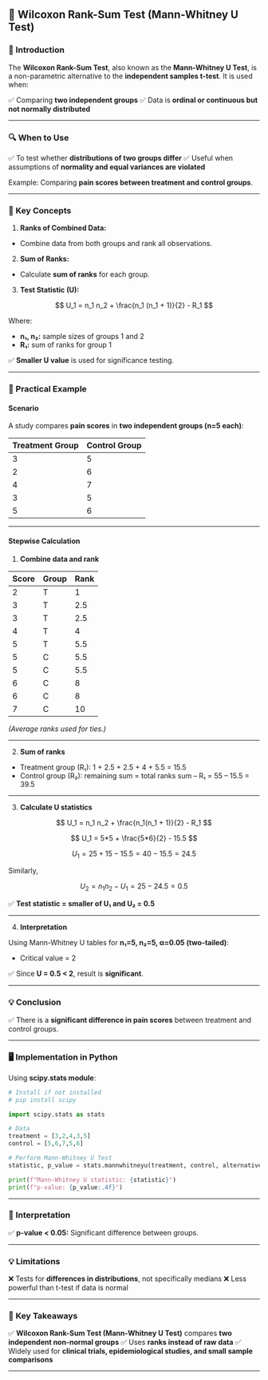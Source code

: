 ## **🧬 Wilcoxon Rank-Sum Test (Mann-Whitney U Test)**

### **📖 Introduction**

The **Wilcoxon Rank-Sum Test**, also known as the **Mann-Whitney U Test**, is a non-parametric alternative to the **independent samples t-test**. It is used when:

✅ Comparing **two independent groups**
✅ Data is **ordinal or continuous but not normally distributed**

---

### **🔍 When to Use**

✅ To test whether **distributions of two groups differ**
✅ Useful when assumptions of **normality and equal variances are violated**

Example: Comparing **pain scores between treatment and control groups**.

---

### **📝 Key Concepts**

1. **Ranks of Combined Data:**

* Combine data from both groups and rank all observations.

2. **Sum of Ranks:**

* Calculate **sum of ranks** for each group.

3. **Test Statistic (U):**

$$
U_1 = n_1 n_2 + \frac{n_1 (n_1 + 1)}{2} - R_1
$$

Where:

* **n₁, n₂:** sample sizes of groups 1 and 2
* **R₁:** sum of ranks for group 1

✅ **Smaller U value** is used for significance testing.

---

### **🔬 Practical Example**

#### **Scenario**

A study compares **pain scores** in **two independent groups (n=5 each)**:

| **Treatment Group** | **Control Group** |
| ------------------- | ----------------- |
| 3                   | 5                 |
| 2                   | 6                 |
| 4                   | 7                 |
| 3                   | 5                 |
| 5                   | 6                 |

---

#### **Stepwise Calculation**

1. **Combine data and rank**

| Score | Group | Rank |
| ----- | ----- | ---- |
| 2     | T     | 1    |
| 3     | T     | 2.5  |
| 3     | T     | 2.5  |
| 4     | T     | 4    |
| 5     | T     | 5.5  |
| 5     | C     | 5.5  |
| 5     | C     | 5.5  |
| 6     | C     | 8    |
| 6     | C     | 8    |
| 7     | C     | 10   |

*(Average ranks used for ties.)*

---

2. **Sum of ranks**

* Treatment group (R₁): 1 + 2.5 + 2.5 + 4 + 5.5 = 15.5
* Control group (R₂): remaining sum = total ranks sum – R₁ = 55 – 15.5 = 39.5

---

3. **Calculate U statistics**

$$
U_1 = n_1 n_2 + \frac{n_1(n_1 + 1)}{2} - R_1
$$

$$
U_1 = 5*5 + \frac{5*6}{2} - 15.5
$$

$$
U_1 = 25 + 15 - 15.5
= 40 - 15.5
= 24.5
$$

Similarly,

$$
U_2 = n_1 n_2 - U_1 = 25 - 24.5 = 0.5
$$

✅ **Test statistic = smaller of U₁ and U₂ = 0.5**

---

4. **Interpretation**

Using Mann-Whitney U tables for **n₁=5, n₂=5, α=0.05 (two-tailed)**:

* Critical value = 2

✅ Since **U = 0.5 < 2**, result is **significant**.

---

### **💡 Conclusion**

✅ There is a **significant difference in pain scores** between treatment and control groups.

---

### **🖥️ Implementation in Python**

Using **scipy.stats module**:

```python
# Install if not installed
# pip install scipy

import scipy.stats as stats

# Data
treatment = [3,2,4,3,5]
control = [5,6,7,5,6]

# Perform Mann-Whitney U Test
statistic, p_value = stats.mannwhitneyu(treatment, control, alternative='two-sided')

print(f"Mann-Whitney U statistic: {statistic}")
print(f"p-value: {p_value:.4f}")
```

---

### **🔑 Interpretation**

✅ **p-value < 0.05:** Significant difference between groups.

---

### **💡 Limitations**

❌ Tests for **differences in distributions**, not specifically medians
❌ Less powerful than t-test if data is normal

---

### **🎯 Key Takeaways**

✅ **Wilcoxon Rank-Sum Test (Mann-Whitney U Test)** compares **two independent non-normal groups**
✅ Uses **ranks instead of raw data**
✅ Widely used for **clinical trials, epidemiological studies, and small sample comparisons**

---

